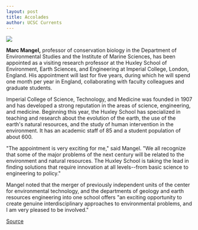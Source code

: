 ```yaml
---
layout: post
title: Accolades
author: UCSC Currents
---
```


![][2]

**Marc Mangel,** professor of conservation biology in the Department of Environmental Studies and the Institute of Marine Sciences, has been appointed as a visiting research professor at the Huxley School of Environment, Earth Sciences, and Engineering at Imperial College, London, England. His appointment will last for five years, during which he will spend one month per year in England, collaborating with faculty colleagues and graduate students.

Imperial College of Science, Technology, and Medicine was founded in 1907 and has developed a strong reputation in the areas of science, engineering, and medicine. Beginning this year, the Huxley School has specialized in teaching and research about the evolution of the earth, the use of the earth's natural resources, and the study of human intervention in the environment. It has an academic staff of 85 and a student population of about 600.

"The appointment is very exciting for me," said Mangel. "We all recognize that some of the major problems of the next century will be related to the environment and natural resources. The Huxley School is taking the lead in finding solutions that require innovation at all levels--from basic science to engineering to policy."

Mangel noted that the merger of previously independent units of the center for environmental technology, and the departments of geology and earth resources engineering into one school offers "an exciting opportunity to create genuine interdisciplinary approaches to environmental problems, and I am very pleased to be involved."

[2]: http://www1.ucsc.edu/oncampus/currents/98-99/art/mangel_marc.bw.gif

[Source](http://www1.ucsc.edu/oncampus/currents/98-99/10-12/accolades.htm "Permalink to Accolades: 10-12-98")
